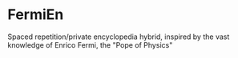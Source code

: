 # FermiEn
Spaced repetition/private encyclopedia hybrid, inspired by the vast knowledge of Enrico Fermi, the "Pope of Physics"
